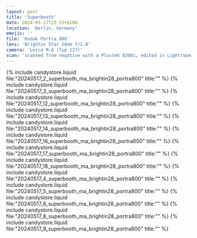 ```yaml
---
layout: post
title: 'Superbooth'
date: 2024-05-17T23:53+0100
location: 'Berlin, Germany'
emojis: ''
film: 'Kodak Portra 800'
lens: 'Brightin Star 28mm f/2.8'
camera: 'Leica M-A (Typ 127)'
scan: 'scanned from negative with a Plustek 8200i, edited in Lightroom'
---
```


{% include candystore.liquid file:"20240517_2_superbooth_ma_brightin28_portra800" title:"" %}
{% include candystore.liquid file:"20240517_3_superbooth_ma_brightin28_portra800" title:"" %}
{% include candystore.liquid file:"20240517_12_superbooth_ma_brightin28_portra800" title:"" %}
{% include candystore.liquid file:"20240517_13_superbooth_ma_brightin28_portra800" title:"" %}
{% include candystore.liquid file:"20240517_14_superbooth_ma_brightin28_portra800" title:"" %}
{% include candystore.liquid file:"20240517_16_superbooth_ma_brightin28_portra800" title:"" %}
{% include candystore.liquid file:"20240517_17_superbooth_ma_brightin28_portra800" title:"" %}
{% include candystore.liquid file:"20240517_18_superbooth_ma_brightin28_portra800" title:"" %}
{% include candystore.liquid file:"20240517_4_superbooth_ma_brightin28_portra800" title:"" %}
{% include candystore.liquid file:"20240517_5_superbooth_ma_brightin28_portra800" title:"" %}
{% include candystore.liquid file:"20240517_6_superbooth_ma_brightin28_portra800" title:"" %}
{% include candystore.liquid file:"20240517_8_superbooth_ma_brightin28_portra800" title:"" %}
{% include candystore.liquid file:"20240517_9_superbooth_ma_brightin28_portra800" title:"" %}